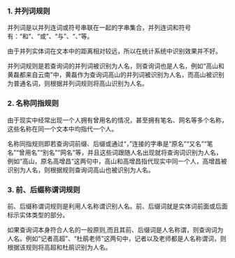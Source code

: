 ### 1. 并列词规则
并列词是以并列连词或符号串联在一起的字串集合，并列连词和符号有：“和”、“或”、“与”、“、”等。

由于并列实体词在文本中的距离相对较远，所以在统计系统中识别效果并不好。

并列词规则是若查询词的并列词被识别为人名，则查询词也是人名，例如“高山和黄磊都来自云南”中，黄磊作为查询词高山的并列词被识别为人名，而高山被识别为普通名词，则根据并列词规则将高山识别为人名。 

### 2. 名称同指规则
由于现实中经常出现一个人拥有曾用名的情况，甚至拥有笔名、网名等多个名称，这些名称在同一个文本中均指代一个人。

名称同指规则即若查询词前缀、后缀或通过“，”连接的字串是“原名”“又名”“笔名”“曾用名”“别名”“网名”等，并且这些词跟随人名出现就将查询词识别为人名，例如“高山，原名高增昌”这两句中，高山和高增昌指代现实中同一个人，高增昌被识别为人名，则根据规则查询词高山也被识别为人名。

### 3. 前、后缀称谓词规则
前、后缀称谓词规则是利用人名称谓识别人名。前、后缀词就是实体词前面或后面标示实体类型的部分。

如果查询词本身符合人名的一般原则,而且其前、后缀词是人名称谓，则查询词为人名。例如“记者高超”、“杜鹃老师”这两句中，记者以及老师都是人名称谓词，则根据该规则将高超和杜鹃识别为人名。 
